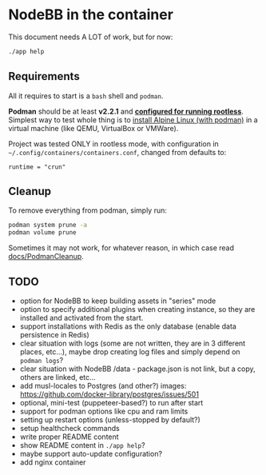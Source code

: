 NodeBB in the container
=======================

This document needs A LOT of work, but for now:

```sh
./app help
```

## Requirements

All it requires to start is a `bash` shell and `podman`.

**Podman** should be at least **v2.2.1** and **[configured for running rootless](https://github.com/containers/podman/blob/master/docs/tutorials/rootless_tutorial.md)**.
Simplest way to test whole thing is to [install Alpine Linux (with podman)](./docs/SetupPodmanOnAlpineHost.markdown) in a virtual machine (like QEMU, VirtualBox or VMWare).

Project was tested ONLY in rootless mode, with configuration in `~/.config/containers/containers.conf`, changed from defaults to:

```
runtime = "crun"
```

## Cleanup

To remove everything from podman, simply run:

```sh
podman system prune -a
podman volume prune
```

Sometimes it may not work, for whatever reason, in which case read [docs/PodmanCleanup](./docs/PodmanCleanup.markdown).

## TODO

- option for NodeBB to keep building assets in "series" mode
- option to specify additional plugins when creating instance, so they are installed and
  activated from the start.
- support installations with Redis as the only database (enable data persistence in Redis)
- clear situation with logs (some are not written, they are in 3 different places, etc...),
  maybe drop creating log files and simply depend on `podman logs`?
- clear situation with NodeBB /data - package.json is not link, but a copy, others are linked, etc...
- add musl-locales to Postgres (and other?) images: https://github.com/docker-library/postgres/issues/501
- optional, mini-test (puppeteer-based?) to run after start
- support for podman options like cpu and ram limits
- setting up restart options (unless-stopped by default?)
- setup healthcheck commands
- write proper README content
- show README content in `./app help`?
- maybe support auto-update configuration?
- add nginx container
